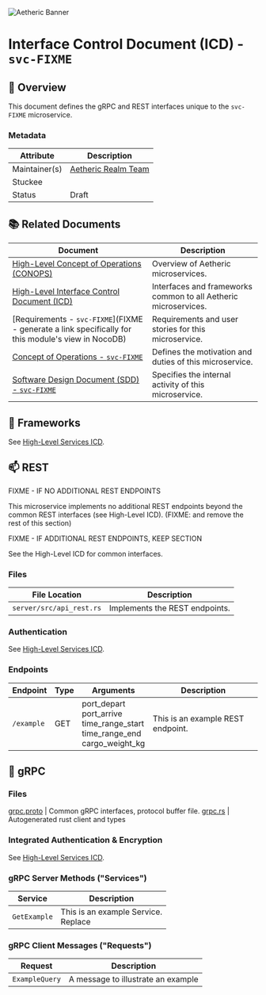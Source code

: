 ![Aetheric Banner](https://github.com/aetheric-oss/.github/raw/main/assets/doc-banner.png)

# Interface Control Document (ICD) - `svc-FIXME`

## :telescope: Overview

This document defines the gRPC and REST interfaces unique to the `svc-FIXME`
microservice.

### Metadata

| Attribute     | Description                                                       |
| ------------- |-------------------------------------------------------------------|
| Maintainer(s) | [Aetheric Realm Team](https://github.com/orgs/aetheric-oss/teams/dev-realm) |
| Stuckee       |  |
| Status        | Draft                                                             |

## :books: Related Documents

Document | Description
--- | ---
[High-Level Concept of Operations (CONOPS)](https://github.com/aetheric-oss/se-services/blob/develop/docs/conops.md) | Overview of Aetheric microservices.
[High-Level Interface Control Document (ICD)](https://github.com/aetheric-oss/se-services/blob/develop/docs/icd.md)  | Interfaces and frameworks common to all Aetheric microservices.
[Requirements - `svc-FIXME`](FIXME - generate a link specifically for this module's view in NocoDB) | Requirements and user stories for this microservice.
[Concept of Operations - `svc-FIXME`](./conops.md) | Defines the motivation and duties of this microservice.
[Software Design Document (SDD) - `svc-FIXME`](./sdd.md) | Specifies the internal activity of this microservice.

## :hammer: Frameworks

See [High-Level Services ICD](https://github.com/aetheric-oss/se-services/blob/develop/docs/icd.md).

## :mailbox: REST

FIXME - IF NO ADDITIONAL REST ENDPOINTS

This microservice implements no additional REST endpoints beyond the common REST interfaces (see High-Level ICD). (FIXME: and remove the rest of this section)

FIXME - IF ADDITIONAL REST ENDPOINTS, KEEP SECTION

See the High-Level ICD for common interfaces.

### Files

| File Location | Description |
--- | ---
`server/src/api_rest.rs` | Implements the REST endpoints.

### Authentication

See [High-Level Services ICD](https://github.com/aetheric-oss/se-services/blob/develop/docs/icd.md).

### Endpoints

| Endpoint | Type | Arguments | Description |
| ---- | --- | ---- | ---- |
| `/example` | GET | port_depart<br>port_arrive<br>time_range_start<br>time_range_end<br>cargo_weight_kg | This is an example REST endpoint.

## :speech_balloon: gRPC

### Files

[grpc.proto](../proto/grpc.proto) | Common gRPC interfaces, protocol buffer file.
[grpc.rs](../client-grpc/src/grpc.rs) | Autogenerated rust client and types

### Integrated Authentication & Encryption

See [High-Level Services ICD](https://github.com/aetheric-oss/se-services/blob/develop/docs/icd.md).

### gRPC Server Methods ("Services")

| Service | Description |
| ---- | ---- |
| `GetExample` | This is an example Service.<br>Replace

### gRPC Client Messages ("Requests")

| Request | Description |
| ------    | ------- |
| `ExampleQuery` | A message to illustrate an example
